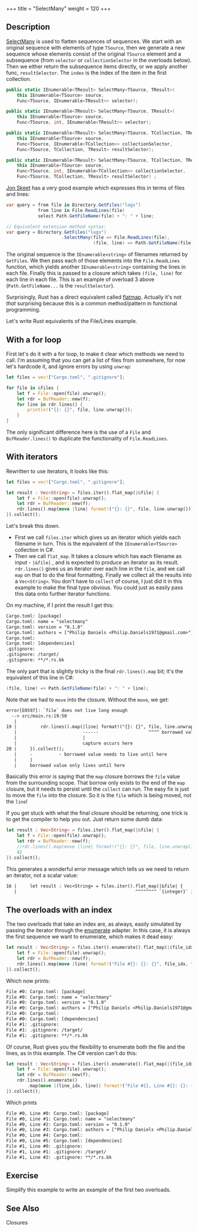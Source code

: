 +++
title = "SelectMany"
weight = 120
+++

## Description

[SelectMany](https://docs.microsoft.com/en-gb/dotnet/api/system.linq.enumerable.selectmany?view=netframework-4.7.1#System_Linq_Enumerable_SelectMany)
is used to flatten sequences of sequences. We start with an original sequence with elements of type
`TSource`, then we generate a new sequence whose elements consist of the original `TSource` element
and a subsequence (from `selector` or `collectionSelector` in the overloads below). Then we either
return the subsequence items directly, or we apply another func, `resultSelector`. The `index` is
the index of the item in the first collection.

```cs
public static IEnumerable<TResult> SelectMany<TSource, TResult>(
    this IEnumerable<TSource> source,
    Func<TSource, IEnumerable<TResult>> selector);

public static IEnumerable<TResult> SelectMany<TSource, TResult>(
    this IEnumerable<TSource> source,
    Func<TSource, int, IEnumerable<TResult>> selector);

public static IEnumerable<TResult> SelectMany<TSource, TCollection, TResult>(
    this IEnumerable<TSource> source,
    Func<TSource, IEnumerable<TCollection>> collectionSelector,
    Func<TSource, TCollection, TResult> resultSelector);

public static IEnumerable<TResult> SelectMany<TSource, TCollection, TResult>(
    this IEnumerable<TSource> source,
    Func<TSource, int, IEnumerable<TCollection>> collectionSelector,
    Func<TSource, TCollection, TResult> resultSelector) ;
```

[Jon Skeet](https://codeblog.jonskeet.uk/2010/12/27/reimplementing-linq-to-objects-part-9-selectmany/)
has a very good example which expresses this in terms of files and lines:

```cs
var query = from file in Directory.GetFiles("logs")
            from line in File.ReadLines(file)
            select Path.GetFileName(file) + ": " + line;

// Equivalent extension method syntax:
var query = Directory.GetFiles("logs")
                     .SelectMany(file => File.ReadLines(file),
                                 (file, line) => Path.GetFileName(file) + ": " + line);
```

The original sequence is the `IEnumerable<string>` of filenames returned by `GetFiles`. We then pass
each of those elements into the `File.ReadLines` function, which yields another
`IEnumerable<string>` containing the lines in each file. Finally this is passed to a closure which
takes `(file, line)` for each line in each file. This is an example of overload 3 above
(`Path.GetFileName...` is the `resultSelector`).

Surprisingly, Rust has a direct equivalent called
[flatmap](https://doc.rust-lang.org/core/iter/trait.Iterator.html#method.flat_map). Actually it's
not *that* surprising because this is a common method/pattern in functional programming.

Let's write Rust equivalents of the File/Lines example.

## With a for loop

First let's do it with a for loop, to make it clear which methods we need to call. I'm assuming that
you can get a list of files from somewhere, for now let's hardcode it, and ignore errors by using
`unwrap`:

```rs
let files = vec!["Cargo.toml", ".gitignore"];

for file in &files {
    let f = File::open(file).unwrap();
    let rdr = BufReader::new(f);
    for line in rdr.lines() {
        println!("{}: {}", file, line.unwrap());
    }
}
```

The only significant difference here is the use of a `File` and `BufReader.lines()` to duplicate the
functionality of `File.ReadLines`.

## With iterators

Rewritten to use iterators, it looks like this:

```rs
let files = vec!["Cargo.toml", ".gitignore"];

let result : Vec<String> = files.iter().flat_map(|&file| {
    let f = File::open(file).unwrap();
    let rdr = BufReader::new(f);
    rdr.lines().map(move |line| format!("{}: {}", file, line.unwrap()))
}).collect();
```

Let's break this down.

- First we call `files.iter` which gives us an iterator which yields each filename in turn. This is
  the equivalent of the `IEnumerable<TSource>` collection in C#.
- Then we call `flat_map`. It takes a closure which has each filename as input - `|&file|` , and is
  expected to produce an iterator as its result. `rdr.lines()` gives us an iterator over each line
  in the `file`, and we call `map` on that to do the final formatting. Finally we collect all the
  results into a `Vec<String>`. You don't have to `collect` of course, I just did it in this example
  to make the final type obvious. You could just as easily pass this data onto further iterator
  functions.

On my machine, if I print the result I get this:

```txt
Cargo.toml: [package]
Cargo.toml: name = "selectmany"
Cargo.toml: version = "0.1.0"
Cargo.toml: authors = ["Philip Daniels <Philip.Daniels1971@gmail.com>"]
Cargo.toml:
Cargo.toml: [dependencies]
.gitignore:
.gitignore: /target/
.gitignore: **/*.rs.bk
```

The only part that is slightly tricky is the final `rdr.lines().map` bit; it's the equivalent of
this line in C#:

```cs
(file, line) => Path.GetFileName(file) + ": " + line);
```

Note that we had to `move` into the closure. Without the `move`, we get:

```txt
error[E0597]: `file` does not live long enough
  --> src/main.rs:19:50
   |
19 |         rdr.lines().map(|line| format!("{}: {}", file, line.unwrap()))
   |                         ------                   ^^^^ borrowed value does not live long enough
   |                         |
   |                         capture occurs here
20 |     }).collect();
   |     -          - borrowed value needs to live until here
   |     |
   |     borrowed value only lives until here
```

Basically this error is saying that the `map` closure borrows the `file` value from the surrounding
scope. That borrow only exists to the end of the `map` closure, but it needs to persist until the
`collect` can run. The easy fix is just to move the `file` into the closure. So it is the `file` which
is being moved, not the `line`!

If you get stuck with what the final closure should be returning, one trick is to get the compiler
to help you out. Just return some dumb data:

```rs
let result : Vec<String> = files.iter().flat_map(|&file| {
    let f = File::open(file).unwrap();
    let rdr = BufReader::new(f);
    //rdr.lines().map(move |line| format!("{}: {}", file, line.unwrap()))
    42
}).collect();
```

This generates a wonderful error message which tells us we need to return an iterator, not a scalar
value:

```txt
16 |     let result : Vec<String> = files.iter().flat_map(|&file| {
   |                                             ^^^^^^^^ `{integer}` is not an iterator; maybe try calling `.iter()` or a similar method

```

## The overloads with an index

The two overloads that take an index are, as always, easily simulated by passing the iterator
through the [enumerate](https://doc.rust-lang.org/core/iter/trait.Iterator.html#method.enumerate)
adapter. In this case, it is always the first sequence we want to enumerate, which makes it dead
easy:

```rs
let result : Vec<String> = files.iter().enumerate().flat_map(|(file_idx, &file)| {
    let f = File::open(file).unwrap();
    let rdr = BufReader::new(f);
    rdr.lines().map(move |line| format!("File #{}: {}: {}", file_idx, file, line.unwrap()))
}).collect();
```

Which now prints:

```txt
File #0: Cargo.toml: [package]
File #0: Cargo.toml: name = "selectmany"
File #0: Cargo.toml: version = "0.1.0"
File #0: Cargo.toml: authors = ["Philip Daniels <Philip.Daniels1971@gmail.com>"]
File #0: Cargo.toml:
File #0: Cargo.toml: [dependencies]
File #1: .gitignore:
File #1: .gitignore: /target/
File #1: .gitignore: **/*.rs.bk
```

Of course, Rust gives you the flexibility to enumerate both the file and the lines, as in this
example. The C# version can't do this:

```rs
let result : Vec<String> = files.iter().enumerate().flat_map(|(file_idx, &file)| {
    let f = File::open(file).unwrap();
    let rdr = BufReader::new(f);
    rdr.lines().enumerate()
        .map(move |(line_idx, line)| format!("File #{}, Line #{}: {}: {}", file_idx, line_idx, file, line.unwrap()))
}).collect();
```

Which prints

```txt
File #0, Line #0: Cargo.toml: [package]
File #0, Line #1: Cargo.toml: name = "selectmany"
File #0, Line #2: Cargo.toml: version = "0.1.0"
File #0, Line #3: Cargo.toml: authors = ["Philip Daniels <Philip.Daniels1971@gmail.com>"]
File #0, Line #4: Cargo.toml:
File #0, Line #5: Cargo.toml: [dependencies]
File #1, Line #0: .gitignore:
File #1, Line #1: .gitignore: /target/
File #1, Line #2: .gitignore: **/*.rs.bk
```

## Exercise

Simplify this example to write an example of the first two overloads.

## See Also

Closures
